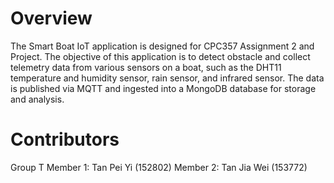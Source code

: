 # Overview
The Smart Boat IoT application is designed for CPC357 Assignment 2 and Project. The objective of this application is to detect obstacle and collect telemetry data from various sensors on a boat, such as the DHT11 temperature and humidity sensor, rain sensor, and infrared sensor. The data is published via MQTT and ingested into a MongoDB database for storage and analysis.

# Contributors
Group T
Member 1: Tan Pei Yi (152802)
Member 2: Tan Jia Wei (153772)
